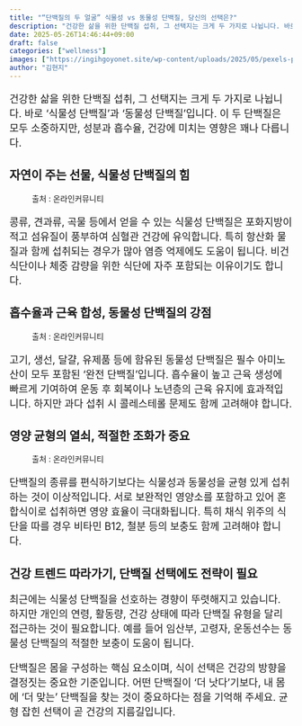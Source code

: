 ```yaml
---
title: "“단백질의 두 얼굴” 식물성 vs 동물성 단백질, 당신의 선택은?"
description: "건강한 삶을 위한 단백질 섭취, 그 선택지는 크게 두 가지로 나뉩니다. 바로 ‘식물성 단백질’과 ‘동물성 단백질’입니다. 이 두 단백질은 모두 소중하지만, 성분과 흡수율, 건강에 미치는 영향은 꽤나 다릅니다."
date: 2025-05-26T14:46:44+09:00
draft: false
categories: ["wellness"]
images: ["https://ingihgoyonet.site/wp-content/uploads/2025/05/pexels-paul-wence-54184-1799307-683x1024.jpg", "https://ingihgoyonet.site/wp-content/uploads/2025/05/pexels-nadin-sh-78971847-26731029-767x1024.jpg", "https://ingihgoyonet.site/wp-content/uploads/2025/05/pexels-polina-tankilevitch-4518581-1024x683.jpg"]
author: "김현지"
---
```


<p style="font-size:18px">건강한 삶을 위한 단백질 섭취, 그 선택지는 크게 두 가지로 나뉩니다. 바로 ‘식물성 단백질’과 ‘동물성 단백질’입니다. 이 두 단백질은 모두 소중하지만, 성분과 흡수율, 건강에 미치는 영향은 꽤나 다릅니다.</p> <h2 >자연이 주는 선물, 식물성 단백질의 힘</h2> <figure ><img src="https://ingihgoyonet.site/wp-content/uploads/2025/05/pexels-paul-wence-54184-1799307-683x1024.jpg" alt="" style="aspect-ratio:16/9;object-fit:cover"/><figcaption >출처 : 온라인커뮤니티</figcaption></figure> <p style="font-size:18px">콩류, 견과류, 곡물 등에서 얻을 수 있는 식물성 단백질은 포화지방이 적고 섬유질이 풍부하여 심혈관 건강에 유익합니다. 특히 항산화 물질과 함께 섭취되는 경우가 많아 염증 억제에도 도움이 됩니다. 비건 식단이나 체중 감량을 위한 식단에 자주 포함되는 이유이기도 합니다.</p> <h2 >흡수율과 근육 합성, 동물성 단백질의 강점</h2> <figure ><img src="https://ingihgoyonet.site/wp-content/uploads/2025/05/pexels-nadin-sh-78971847-26731029-767x1024.jpg" alt="" style="aspect-ratio:16/9;object-fit:cover"/><figcaption >출처 : 온라인커뮤니티</figcaption></figure> <p style="font-size:18px">고기, 생선, 달걀, 유제품 등에 함유된 동물성 단백질은 필수 아미노산이 모두 포함된 ‘완전 단백질’입니다. 흡수율이 높고 근육 생성에 빠르게 기여하여 운동 후 회복이나 노년층의 근육 유지에 효과적입니다. 하지만 과다 섭취 시 콜레스테롤 문제도 함께 고려해야 합니다.</p> <h2 >영양 균형의 열쇠, 적절한 조화가 중요</h2> <figure ><img src="https://ingihgoyonet.site/wp-content/uploads/2025/05/pexels-polina-tankilevitch-4518581-1024x683.jpg" alt="" style="aspect-ratio:16/9;object-fit:cover"/><figcaption >출처 : 온라인커뮤니티</figcaption></figure> <p style="font-size:18px">단백질의 종류를 편식하기보다는 식물성과 동물성을 균형 있게 섭취하는 것이 이상적입니다. 서로 보완적인 영양소를 포함하고 있어 혼합식이로 섭취하면 영양 효율이 극대화됩니다. 특히 채식 위주의 식단을 따를 경우 비타민 B12, 철분 등의 보충도 함께 고려해야 합니다.</p> <h2 >건강 트렌드 따라가기, 단백질 선택에도 전략이 필요</h2> <p style="font-size:18px">최근에는 식물성 단백질을 선호하는 경향이 뚜렷해지고 있습니다. 하지만 개인의 연령, 활동량, 건강 상태에 따라 단백질 유형을 달리 접근하는 것이 필요합니다. 예를 들어 임산부, 고령자, 운동선수는 동물성 단백질의 적절한 보충이 도움이 됩니다.</p> <p style="font-size:18px">단백질은 몸을 구성하는 핵심 요소이며, 식이 선택은 건강의 방향을 결정짓는 중요한 기준입니다. 어떤 단백질이 ‘더 낫다’기보다, 내 몸에 ‘더 맞는’ 단백질을 찾는 것이 중요하다는 점을 기억해 주세요. 균형 잡힌 선택이 곧 건강의 지름길입니다.</p>